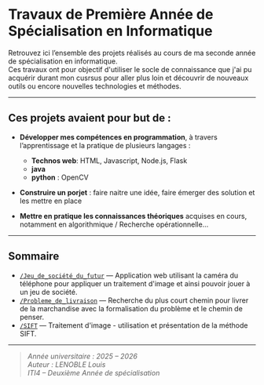 # Travaux de Première Année de Spécialisation en Informatique

Retrouvez ici l’ensemble des projets réalisés au cours de ma seconde année de spécialisation en informatique.  
Ces travaux ont pour objectif d'utiliser le socle de connaissance que j'ai pu acquérir durant mon cusrsus pour aller plus loin et découvrir de nouveaux outils ou encore nouvelles technologies et méthodes.  

---

## Ces projets avaient pour but de :

- **Développer mes compétences en programmation**, à travers l’apprentissage et la pratique de plusieurs langages :
  - **Technos web**: HTML, Javascript, Node.js, Flask
  - **java**
  - **python** : OpenCV

- **Construire un porjet** : faire naitre une idée, faire émerger des solution et les mettre en place

- **Mettre en pratique les connaissances théoriques** acquises en cours, notamment en algorithmique / Recherche opérationnelle...

---

## Sommaire

- [`/Jeu_de_société_du_futur`](./Jeu_de_société_du_futur) — Application web utilisant la caméra du téléphone pour appliquer un traitement d'image et ainsi pouvoir jouer à un jeu de société.   
- [`/Probleme_de_livraison`](./Probleme_de_livraison) — Recherche du plus court chemin pour livrer de la marchandise avec la formalisation du problème et le chemin de penser.  
- [`/SIFT`](./SIFT) — Traitement d'image - utilisation et présentation de la méthode SIFT.
  
---

> *Année universitaire : 2025 – 2026*  
> *Auteur : LENOBLE Louis*  
> *ITI4 – Deuxième Année de spécialisation*

